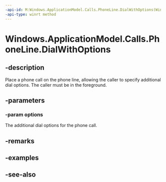 ```yaml
---
-api-id: M:Windows.ApplicationModel.Calls.PhoneLine.DialWithOptions(Windows.ApplicationModel.Calls.PhoneDialOptions)
-api-type: winrt method
---
```


<!-- Method syntax
public void DialWithOptions(Windows.ApplicationModel.Calls.PhoneDialOptions options)
-->

# Windows.ApplicationModel.Calls.PhoneLine.DialWithOptions

## -description
Place a phone call on the phone line, allowing the caller to specify additional dial options. The caller must be in the foreground.

## -parameters
### -param options
The additional dial options for the phone call.

## -remarks

## -examples

## -see-also
